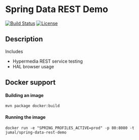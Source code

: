 # Spring Data REST Demo
[![Build Status](https://travis-ci.org/jumal/spring-data-rest-demo.svg?branch=master)](https://travis-ci.org/jumal/spring-data-rest-demo)
[![License](https://img.shields.io/badge/license-Apache-blue.svg)](http://www.apache.org/licenses/LICENSE-2.0.html)

## Description
Includes
* Hypermedia REST service testing
* HAL browser usage

## Docker support
#### Building an image
`mvn package docker:build`
#### Running the image
`docker run -e "SPRING_PROFILES_ACTIVE=prod" -p 80:8080 -t jumal/spring-data-rest-demo`
